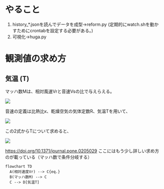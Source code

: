 # やること
1. history_\*.jsonを読んでデータを成型→reform.py (定期的にwatch.shを動かすためにcrontabを設定する必要がある。)
2. 可視化→huga.py

# 観測値の求め方
## 気温 (T)
マッハ数Mは、相対風速Vrと音速Vsの比で与えらえる。

<img src="https://latex.codecogs.com/svg.image?M=\frac{V_r}{V_s}">

音速の定義は比熱比κ、乾燥空気の気体定数R、気温Tを用いて、

<img src="https://latex.codecogs.com/svg.image?\inline&space;V_s=\sqrt{\kappa&space;RT}">

この2式からTについて求めると、

<img src="https://latex.codecogs.com/svg.image?T=\frac{V_r^2}{\kappa&space;RM^2}=\frac{V_r^2}{1.4\times&space;287\times&space;M^2}=\frac{V_r^2}{401.8M^2}">

https://doi.org/10.1371/journal.pone.0205029 ここにはもう少し詳しい求め方のが載っている（マッハ数で条件分岐する）
```mermaid
flowchart TD
  A(相対速度Vr) --> C{eq.}
  B(マッハ数M) --> C
  C --> D[気温T]
```

